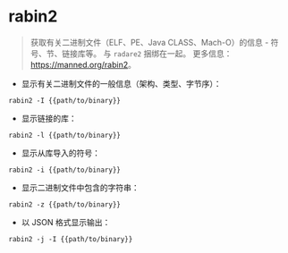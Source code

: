 # rabin2

> 获取有关二进制文件（ELF、PE、Java CLASS、Mach-O）的信息 - 符号、节、链接库等。
> 与 `radare2` 捆绑在一起。
> 更多信息：<https://manned.org/rabin2>。

- 显示有关二进制文件的一般信息（架构、类型、字节序）：

`rabin2 -I {{path/to/binary}}`

- 显示链接的库：

`rabin2 -l {{path/to/binary}}`

- 显示从库导入的符号：

`rabin2 -i {{path/to/binary}}`

- 显示二进制文件中包含的字符串：

`rabin2 -z {{path/to/binary}}`

- 以 JSON 格式显示输出：

`rabin2 -j -I {{path/to/binary}}`